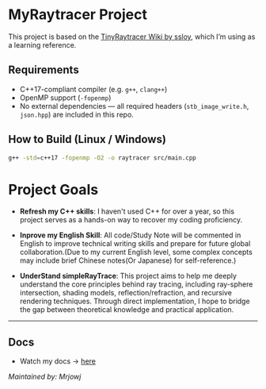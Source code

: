 # MyRaytracer Project

This project is based on the [TinyRaytracer Wiki by ssloy](https://github.com/ssloy/tinyraytracer/wiki), which I’m using as a learning reference.

## Requirements

- C++17-compliant compiler (e.g. `g++`, `clang++`)
- OpenMP support (`-fopenmp`)
- No external dependencies — all required headers (`stb_image_write.h`, `json.hpp`) are included in this repo.

## How to Build (Linux / Windows)
```bash
g++ -std=c++17 -fopenmp -O2 -o raytracer src/main.cpp
```

# Project Goals

- **Refresh my C++ skills**: I haven't used C++ for over a year, so this project serves as a hands-on way to recover my coding proficiency.
  
- **Inprove my English Skill**: All code/Study Note will be commented in English to improve technical writing skills and prepare for future global collaboration.(Due to my current English level, some complex concepts may include brief Chinese notes(Or Japanese) for self-reference.)

- **UnderStand simpleRayTrace**: 
This project aims to help me deeply understand the core principles behind ray tracing, including ray-sphere intersection, shading models, reflection/refraction, and recursive rendering techniques. Through direct implementation, I hope to bridge the gap between theoretical knowledge and practical application.

---
## Docs
- Watch my docs 
  -> [here](Note.md)

*Maintained by: Mrjowj*
